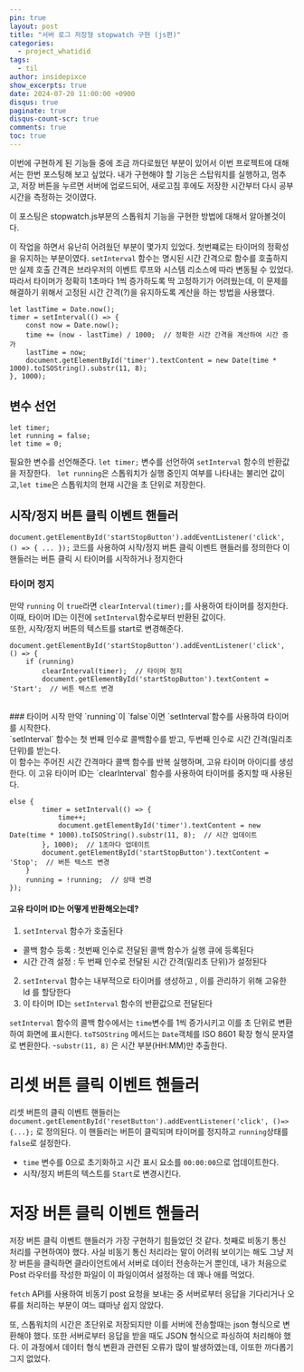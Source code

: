 ```yaml
---
pin: true
layout: post
title: "서버 로그 저장형 stopwatch 구현 (js편)"
categories:
  - project_whatidid
tags:
  - til 
author: insidepixce
show_excerpts: true
date: 2024-07-20 11:00:00 +0900
disqus: true
paginate: true
disqus-count-scr: true
comments: true
toc: true
---
```


이번에 구현하게 된 기능들 중에 조금 까다로웠던 부분이 있어서 이번 프로젝트에 대해서는 한번 포스팅해 보고 싶었다.
내가 구현해야 할 기능은 스탑워치를 실행하고, 멈추고, 저장 버튼을 누르면 서버에 업로드되어, 새로고침 후에도 저장한 시간부터 다시 공부시간을 측정하는 것이였다. 

이 포스팅은 stopwatch.js부분의 스톱워치 기능을 구현한 방법에 대해서 알아볼것이다.

이 작업을 하면서 유난히 어려웠던 부분이 몇가지 있었다. 첫번쨰로는 타이머의 정확성을 유지하는 부분이였다. `setInterval` 함수는 명시된 시간 간격으로 함수를 호출하지만 실제 호출 간격은 브라우저의 이벤트 루프와 시스템 리소스에 따라 변동될 수 있었다. 따라서 타이머가 정확히 1초마다 1씩 증가하도록 딱 고정하기가 어려웠는데, 이 문제를 해결하기 위해서 고정된 시간 간격(?)을 유지하도록 계산을 하는 방법을 사용했다. 

```
let lastTime = Date.now();
timer = setInterval(() => {
    const now = Date.now();
    time += (now - lastTime) / 1000;  // 정확한 시간 간격을 계산하여 시간 증가
    lastTime = now;
    document.getElementById('timer').textContent = new Date(time * 1000).toISOString().substr(11, 8);
}, 1000);
```
## 변수 선언
```
let timer;
let running = false;
let time = 0;
```
필요한 변수를 선언해준다. 
`let timer;` 변수를 선언하여 `setInterval` 함수의 반환값을 저장한다.  
`let running`은 스톱워치가 실행 중인지 여부를 나타내는 불리언 값이고,`let time`은 스톱워치의 현재 시간을 초 단위로 저장한다. 


## 시작/정지 버튼 클릭 이벤트 핸들러 
`document.getElementById('startStopButton').addEventListener('click', () => { ... });` 코드를 사용하여 시작/정지 버튼 클릭 이벤트 핸들러를 정의한다
이 핸들러는 버튼 클릭 시 타이머를 시작하거나 정지한다 

### 타이머 정지 
만약 `running` 이 `true`라면 `clearInterval(timer);`를 사용하여 타이머를 정지한다. 
<br>이때, 타이머 ID는 이전에 `setInterval`함수로부터 반환된 값이다. <br>또한, 시작/정지 버튼의 텍스트를 start로 변경해준다.
<br>
```
document.getElementById('startStopButton').addEventListener('click', () => {
    if (running) 
        clearInterval(timer);  // 타이머 정지
        document.getElementById('startStopButton').textContent = 'Start';  // 버튼 텍스트 변경
```
<br>
### 타이머 시작
만약 `running`이 `false`이면  `setInterval`함수를 사용하여 타이머를 시작한다. <br>
`setInterval` 함수는 첫 번째 인수로 콜백함수를 받고, 두번째 인수로 시간 간격(밀리초 단위)를 받는다. 
<br>이 함수는 주어진 시간 간격마다 콜백 함수를 반복 실행하며, 고유 타이머 아이디를 생성한다. 
이 고유 타이머 ID는 `clearInterval` 함수를 사용하여 타이머를 중지할 때 사용된다. 

```
else {
        timer = setInterval(() => {
            time++;
            document.getElementById('timer').textContent = new Date(time * 1000).toISOString().substr(11, 8);  // 시간 업데이트
        }, 1000);  // 1초마다 업데이트
        document.getElementById('startStopButton').textContent = 'Stop';  // 버튼 텍스트 변경
    }
    running = !running;  // 상태 변경
});
```
#### 고유 타이머 ID는 어떻게 반환해오는데? 

1. `setInterval` 함수가 호출된다 
- 콜백 함수 등록 : 첫번째 인수로 전달된 콜백 함수가 실행 큐에 등록된다
- 시간 간격 설정 : 두 번째 인수로 전달된 시간 간격(밀리초 단위)가 설정된다
2. `setInterval` 함수는 내부적으로 타이머를 생성하고 , 이를 관리하기 위해 고유한 Id 를 할당한다
3. 이 타이머 ID는 `setInterval` 함수의 반환값으로 전달된다

`setInterval` 함수의 콜백 함수에서는 `time`변수를 1씩 증가시키고 이를 초 단위로 변환하여 화면에 표시한다. 
`toTSOString` 메서드는 `Date`객체를 ISO 8601 확장 형식 문자열로 변환한다. 
-`substr(11, 8)` 은 시간 부분(HH:MM)만 추출한다. 

# 리셋 버튼 클릭 이벤트 핸들러 
리셋 버튼의 클릭 이벤트 핸들러는 `document.getElementById('resetButton').addEventListener('click', ()=> {...};` 로 정의된다. 이 핸들러는 버튼이 클릭되며 타이머를 정지하고 `running`상태를 `false`로 설정한다. 
- `time` 변수를 0으로 초기화하고 시간 표시 요소를 `00:00:00`으로 업데이트한다. 
- 시작/정지 버튼의 텍스트를 `Start`로 변경시킨다.

# 저장 버튼 클릭 이벤트 핸들러 

저장 버튼 클릭 이벤트 핸들러가 가장 구현하기 힘들었던 것 같다. 첫째로 비동기 통신 처리를 구현하여야 했다. 사실 비동기 통신 처리라는 말이 어려워 보이기는 해도 그냥 저장 버튼을 클릭하면 클라이언트에서 서버로 데이터 전송하는거 뿐인데, 내가 처음으로 Post 라우터를 작성한 파일이 이 파일이여서 설정하는 데 꽤나 애를 먹었다. 

`fetch` API를 사용하여 비동기 post 요청을 보내는 중 서버로부터 응답을 기다리거나 오류를 처리하는 부분이 여느 떄마냥 쉽지 않았다. 

또, 스톱워치의 시간은 초단위로 저장되지만 이를 서버에 전송할때는 json 형식으로 변환해야 했다. 또한 서버로부터 응답을 받을 때도 JSON 형식으로 파싱하여 처리해야 했다. 이 과정에서 데이터 형식 변환과 관련된 오류가 많이 발생하였는데, 이또한 까다롭기 그지 없었다. 

